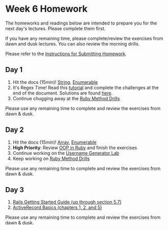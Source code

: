 # Week 6 Homework

The homeworks and readings below are intended to prepare you for the next day's lectures. Please complete them first.

If you have any remaining time, please complete/review the exercises from dawn and dusk lectures. You can also review the morning drills.

Please refer to the [Instructions for Submitting Homework](/how-tos/homework-submission.md).

## Day 1

1. Hit the docs (15min)! [String](ruby-doc.org/core-2.2.4/String.html), [Enumerable](ruby-doc.org/core-2.2.4/Enumerable.html)
2. It's Regex Time!  Read this [tutorial](day-01-homework.md) and complete the challenges at the end of the document. Solutions are found [here](day-01-solutions.md).
3. Continue chugging away at the [Ruby Method Drills](https://github.com/sf-wdi-25/ruby_method_drills)

Please use any remaining time to complete and review the exercises from dawn & dusk.

## Day 2

1. Hit the docs (15min)! [Array](ruby-doc.org/core-2.2.4/Array.html), [Enumerable](ruby-doc.org/core-2.2.4/Enumerable.html)
2. **High Priority**: Review [OOP in Ruby](https://github.com/sf-wdi-25/notes/tree/master/week-06-ruby/day-02/dusk-ruby-OOP) and finish the exercises
3. Continue working on the [Username Generator Lab](https://github.com/sf-wdi-25/username_generator)
4. Keep working on [Ruby Method Drills](https://github.com/sf-wdi-25/ruby_method_drills)

Please use any remaining time to complete and review the exercises from dawn & dusk.

## Day 3

1. [Rails Getting Started Guide (up through section 5.7)](http://guides.rubyonrails.org/getting_started.html#getting-up-and-running)
2. [ActiveRecord Basics (chapters 1, 2, and 5)](http://guides.rubyonrails.org/active_record_basics.html#creating-active-record-models)

Please use any remaining time to complete and review the exercises from dawn & dusk.


<!--
## Day 4

1. Reading
2. Friday Review Prep
    - Complete the [Week 1 Self-Assessment](#PENDING) and identify 2 topics you want to review tomorrow
    - Ask and/or upvote 3 questions on QuestionCookie: http://www.questioncookie.com/wdi-25-w1-review

Please use any remaining time to complete and review the exercises from dawn & dusk.

## Day 5 - Weekend Homework

1. Reading
2. Weekend Lab

Please use any remaining time to review exercises/drills from the week! And don't forget to sleep!
 -->
